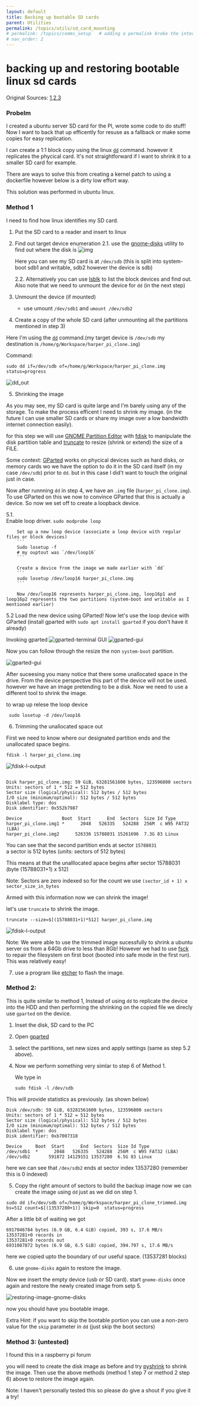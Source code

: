 ```yaml
---
layout: default
title: Backing up bootable SD cards 
parent: Utilities
permalink: /topics/utils/sd_card_mounting
# permalink: /topics/comms_setup   # adding a permalink broke the internal linking to a topic 
# nav_order: 2
---
```


# backing up and restoring bootable linux sd cards

Original Sources: [1][source_1],[2][source_2],[3][source_3]

### Probelm 
I created a ubuntu server SD card for the PI, wrote some code to do stuff! Now I want to back that up efficently for resuse as a fallback or make some copies for easy replication. <br/>

I can create a 1:1 block copy using the linux [`dd`][dd_cmd_wiki] command. however it replicates the phycical card. It's not straightforward if I want to shrink it to a smaller SD card for example.

There are ways to solve this from creating a kernel patch to using a dockerfile however below is a dirty low effort way.

This solution was performed in ubuntu linux.

### Method 1 

I need to find how linux identifies my SD card.

1. Put the SD card to a reader and insert to linux 
2. Find out target device enumeration 
    2.1. use the [gnome-disks][gnome_disks] utility to find out where the disk is ![img][gnome_disks_img] <br/>

    Here you can see my SD card is at `/dev/sdb` (this is split into system-boot sdb1 and writable, sdb2 however the device is sdb) <br/>

    2.2. Alternatively you can use [lsblk][lsblk_man] to list the block devices and find out. Also note that we need to unmount the device for `dd` (in the next step) <br/>

3. Unmount the device (if mounted) 
    * use umount `/dev/sdb1` and `umount /dev/sdb2`

4. Create a copy of the whole SD card (after unmounting all the partitions mentioned in step 3)

Here I'm using the [`dd`][dd_manpages] command.(my target device is `/dev/sdb` my destination is `/home/g/Workspace/harper_pi_clone.img`)

Command:
```
sudo dd if=/dev/sdb of=/home/g/Workspace/harper_pi_clone.img status=progress
```

![dd_out](backing_up_and_restoring_bootable_linux_sd_cards/dd_cmd.png)


5. Shrinking the image 

As you may see, my SD card is quite large and I'm barely using any of the storage. To make the process efficent I need to shrink my image. (in the future I can use smaller SD cards or share my image over a low bandwidth internet connection easily).

for this step we will use [GNOME Partition Editor][gparted_web] with [fdisk][fdisk_man] to manipulate the disk partition table and [truncate][truncate_man] to resize (shrink or extend) the size of a FILE. 


Some context: [GParted][gparted_web] works on phycical devices such as hard disks, or memory cards wo we have the option to do it in the SD card itself (in my case `/dev/sdb`) prior to `dd`. but in this case I did't want to touch the original just in case. 

Now after runnning `dd` in step 4, we have an `.img` file (`harper_pi_clone.img`). To use GParted on this we now to convince GParted that this is actually a device. So now we set off to create a loopback device. 

 5.1.   
        Enable loop driver.
        ```
        sudo modprobe loop
        ```

        Set up a new loop device (associate a loop device with regular files or block devices)
        ```
        Sudo losetup -f 
        # my ouptout was `/dev/loop16`
        ```

        Create a device from the image we made earlier with `dd`
        ```
        sudo losetup /dev/loop16 harper_pi_clone.img
        ```

        Now /dev/loop16 represents harper_pi_clone.img, loop16p1 and loop16p2 represents the two partitions (system-boot and writable as I mentioned earlier) 


5.2 
        Load the new device using GParted! 
        Now let's use the loop device with GParted (install gparted with `sudo apt install gparted` if you don't have it already)

Invoking gparted 
![gparted-terminal](backing_up_and_restoring_bootable_linux_sd_cards/gparted-terminal.png)
GUI
![gparted-gui](backing_up_and_restoring_bootable_linux_sd_cards/gparted-gui.png)

Now you can follow through the resize the non `system-boot` partition. 

![gparted-gui](backing_up_and_restoring_bootable_linux_sd_cards/gparted-operation-complete.png)


After suceesing you many notice that there some unallocated space in the drive. From the device perspective this part of the device will not be used. however we have an image pretending to be a disk. Now we need to use a different tool to shrink the image. 

to wrap up relese the loop device

```
 sudo losetup -d /dev/loop16
```

6. Trimming the unallocated space out

First we need to know where our designated partition ends and the unallocated space begins. 

```
fdisk -l harper_pi_clone.img
```
![fdisk-l-output](backing_up_and_restoring_bootable_linux_sd_cards/fdisk_l_out.png)

```

Disk harper_pi_clone.img: 59 GiB, 63281561600 bytes, 123596800 sectors
Units: sectors of 1 * 512 = 512 bytes
Sector size (logical/physical): 512 bytes / 512 bytes
I/O size (minimum/optimal): 512 bytes / 512 bytes
Disklabel type: dos
Disk identifier: 0x552b7987

Device               Boot  Start      End  Sectors  Size Id Type
harper_pi_clone.img1 *      2048   526335   524288  256M  c W95 FAT32 (LBA)
harper_pi_clone.img2      526336 15788031 15261696  7.3G 83 Linux

```

You can see that the second partition ends at sector `15788031`  </br>
a sector is 512 bytes (units: sectors of 512 bytes)

This means at that the unalllocated apace begins after sector 15788031 (byte (15788031+1) x 512)

Note: Sectors are zero indexed so for the count we use `(sector_id + 1) x sector_size_in_bytes`

Armed with this information now we can shrink the image! 

let's use `truncate` to shrink the image. 

```
truncate --size=$[(15788031+1)*512] harper_pi_clone.img
```

![fdisk-l-output](backing_up_and_restoring_bootable_linux_sd_cards/shrunk_image.png)

Note: We were able to use the trimmed image sucessfully to shrink a ubuntu server os from a 64Gb drive to less than 8Gb! 
However we had to use [fsck][fsck_man] to repair the filesystem on first boot (booted into safe mode in the first run). This was relatively easy! 

7. use a program like [etcher](https://www.balena.io/etcher/) to flash the image.


### Method 2:

This is quite similar to method 1, Instead of using `dd` to replicate the device into the HDD and then performing the shrinking on the copied file we direcly use `gparted` on the device.

1. Inset the disk, SD card to the PC 
2. Open [gparted][gparted_web]
3. select the partitions, set new sizes and apply settings (same as step 5.2 above).
4. 
    Now we perform something very simlar to step 6 of Method 1. <br/>

    We type in 

    ```
    sudo fdisk -l /dev/sdb
    ```

This will provide statistics as previously. (as shown below)

```
Disk /dev/sdb: 59 GiB, 63281561600 bytes, 123596800 sectors
Units: sectors of 1 * 512 = 512 bytes
Sector size (logical/physical): 512 bytes / 512 bytes
I/O size (minimum/optimal): 512 bytes / 512 bytes
Disklabel type: dos
Disk identifier: 0xb7007318

Device     Boot  Start      End  Sectors  Size Id Type
/dev/sdb1  *      2048   526335   524288  256M  c W95 FAT32 (LBA)
/dev/sdb2       591872 14129151 13537280  6.5G 83 Linux

```

here we can see that `/dev/sdb2` ends at sector index 13537280 (remember this is 0 indexed) <br/>

5. Copy the right amount of sectors to build the backup image
now we can create the image using `dd` just as we did on step 1. 

```
sudo dd if=/dev/sdb of=/home/g/Workspace/harper_pi_clone_trimmed.img bs=512 count=$[(13537280+1)] skip=0  status=progress
```
After a little bit of waiting we got 

```
6917046784 bytes (6.9 GB, 6.4 GiB) copied, 393 s, 17.6 MB/s
13537281+0 records in
13537281+0 records out
6931087872 bytes (6.9 GB, 6.5 GiB) copied, 394.797 s, 17.6 MB/s

```

here we copied upto the boundary of our useful space. (13537281 blocks)

6. use `gnome-disks` again to restore the image.

Now we insert the empty device (usb or SD card). start `gnome-disks` once again and restore the newly created image from setp 5. 

![restoring-image-gnome-disks](backing_up_and_restoring_bootable_linux_sd_cards/restoring-image-gnome-disks.png)

now you should have you bootable image. 


Extra Hint: if you want to skip the bootable portion you can use a non-zero value for the `skip` parameter in `dd` (just skip the boot sectors)


### Method 3: (untested)

I found this in a raspberry pi forum 

you will need to create the disk image as before and try [pyshrink](https://github.com/Drewsif/PiShrink) to shrink the image. Then use the above methods (method 1 step 7 or method 2 step 6) above to restore the image again. 

Note: I haven't personally tested this so please do give a shout if you give it a try! 





[source_1]: https://softwarebakery.com//shrinking-images-on-linux
[source_2]: https://askubuntu.com/a/1174509
[source_3]: http://wladimir-tm4pda.blogspot.com/2016/01/shrinking-images-on-linux.html
[dd_cmd_wiki]: https://en.wikipedia.org/wiki/Dd_(Unix)
[dd_manpages]: https://man7.org/linux/man-pages/man1/dd.1.html
[gnome_disks]: https://en.wikipedia.org/wiki/GNOME_Disks
[lsblk_man]: https://man7.org/linux/man-pages/man8/lsblk.8.html
[fdisk_man]: https://man7.org/linux/man-pages/man8/fdisk.8.html
[truncate_man]: https://man7.org/linux/man-pages/man1/truncate.1.html
[gparted_web]: https://gparted.org/index.php
[fsck_man]: https://man7.org/linux/man-pages/man8/fsck.8.html
[gnome_disks_img]: backing_up_and_restoring_bootable_linux_sd_cards/gnome-disks.png
